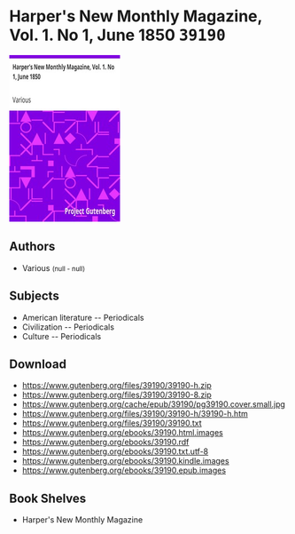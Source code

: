 # Harper's New Monthly Magazine, Vol. 1. No 1, June 1850 <kbd>39190</kbd>

![](./cover.medium.jpg "")

## Authors


 - Various <small>(null - null)</small>

## Subjects


 - American literature -- Periodicals
 - Civilization -- Periodicals
 - Culture -- Periodicals

## Download


 - https://www.gutenberg.org/files/39190/39190-h.zip
 - https://www.gutenberg.org/files/39190/39190-8.zip
 - https://www.gutenberg.org/cache/epub/39190/pg39190.cover.small.jpg
 - https://www.gutenberg.org/files/39190/39190-h/39190-h.htm
 - https://www.gutenberg.org/files/39190/39190.txt
 - https://www.gutenberg.org/ebooks/39190.html.images
 - https://www.gutenberg.org/ebooks/39190.rdf
 - https://www.gutenberg.org/ebooks/39190.txt.utf-8
 - https://www.gutenberg.org/ebooks/39190.kindle.images
 - https://www.gutenberg.org/ebooks/39190.epub.images

## Book Shelves


 - Harper's New Monthly Magazine
